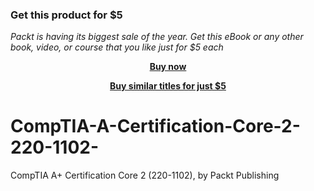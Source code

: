 
### Get this product for $5

<i>Packt is having its biggest sale of the year. Get this eBook or any other book, video, or course that you like just for $5 each</i>


<b><p align='center'>[Buy now](https://packt.link/9781837634224)</p></b>


<b><p align='center'>[Buy similar titles for just $5](https://subscription.packtpub.com/search)</p></b>


# CompTIA-A-Certification-Core-2-220-1102-
CompTIA A+ Certification Core 2 (220-1102), by Packt Publishing
